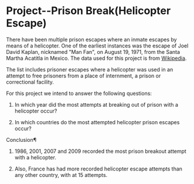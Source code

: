 # Project--Prison Break(Helicopter Escape)
 
There have been multiple prison escapes where an inmate escapes by means of a helicopter. One of the earliest instances was the escape of Joel David Kaplan, nicknamed "Man Fan", on August 19, 1971, from the Santa Martha Acatitla in Mexico. The data used for this project is from [Wikipedia](https://en.wikipedia.org/wiki/List_of_helicopter_prison_escapes). 

The list includes prisoner escapes where a helicopter was used in an attempt to free prisoners from a place of internment, a prison or correctional facility.


For this project we intend to answer the following questions:
1. In which year did the most attempts at breaking out of prison with a helicopter occur? 

2. In which countries do the most attempted helicopter prison escapes occur?

Conclusion¶
1. 1986, 2001, 2007 and 2009 recorded the most prison breakout attempt with a helicopter. 

2. Also, France has had more recorded helicopter escape attempts than any other country, with at 15 attempts.


